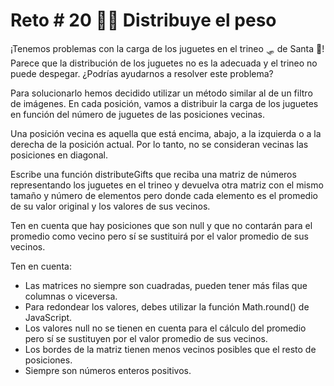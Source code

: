 # Reto # 20 🏋️‍♂️ Distribuye el peso

¡Tenemos problemas con la carga de los juguetes en el trineo 🛷 de Santa 🎅! Parece que la distribución de los juguetes no es la adecuada y el trineo no puede despegar. ¿Podrías ayudarnos a resolver este problema?

Para solucionarlo hemos decidido utilizar un método similar al de un filtro de imágenes. En cada posición, vamos a distribuir la carga de los juguetes en función del número de juguetes de las posiciones vecinas.

Una posición vecina es aquella que está encima, abajo, a la izquierda o a la derecha de la posición actual. Por lo tanto, no se consideran vecinas las posiciones en diagonal.

Escribe una función distributeGifts que reciba una matriz de números representando los juguetes en el trineo y devuelva otra matriz con el mismo tamaño y número de elementos pero donde cada elemento es el promedio de su valor original y los valores de sus vecinos.

Ten en cuenta que hay posiciones que son null y que no contarán para el promedio como vecino pero sí se sustituirá por el valor promedio de sus vecinos.

Ten en cuenta:

- Las matrices no siempre son cuadradas, pueden tener más filas que columnas o viceversa.
- Para redondear los valores, debes utilizar la función Math.round() de JavaScript.
- Los valores null no se tienen en cuenta para el cálculo del promedio pero sí se sustituyen por el valor promedio de sus vecinos.
- Los bordes de la matriz tienen menos vecinos posibles que el resto de posiciones.
- Siempre son números enteros positivos.
